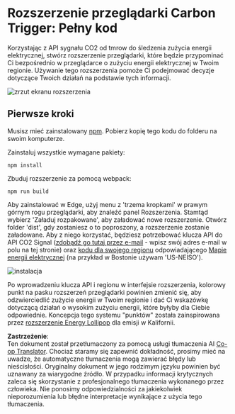 <!--
CO_OP_TRANSLATOR_METADATA:
{
  "original_hash": "cbaf73f94a9ab4c680a10ef871e92948",
  "translation_date": "2025-08-24T13:20:53+00:00",
  "source_file": "5-browser-extension/solution/translation/README.es.md",
  "language_code": "pl"
}
-->
# Rozszerzenie przeglądarki Carbon Trigger: Pełny kod

Korzystając z API sygnału CO2 od tmrow do śledzenia zużycia energii elektrycznej, stwórz rozszerzenie przeglądarki, które będzie przypominać Ci bezpośrednio w przeglądarce o zużyciu energii elektrycznej w Twoim regionie. Używanie tego rozszerzenia pomoże Ci podejmować decyzje dotyczące Twoich działań na podstawie tych informacji.

![zrzut ekranu rozszerzenia](../../../../../5-browser-extension/solution/start/extension-screenshot.png)

## Pierwsze kroki

Musisz mieć zainstalowany [npm](https://npmjs.com). Pobierz kopię tego kodu do folderu na swoim komputerze.

Zainstaluj wszystkie wymagane pakiety:

```
npm install
```

Zbuduj rozszerzenie za pomocą webpack:

```
npm run build
```

Aby zainstalować w Edge, użyj menu z 'trzema kropkami' w prawym górnym rogu przeglądarki, aby znaleźć panel Rozszerzenia. Stamtąd wybierz 'Załaduj rozpakowane', aby załadować nowe rozszerzenie. Otwórz folder 'dist', gdy zostaniesz o to poproszony, a rozszerzenie zostanie załadowane. Aby z niego korzystać, będziesz potrzebować klucza API do API CO2 Signal ([zdobądź go tutaj przez e-mail](https://www.co2signal.com/) - wpisz swój adres e-mail w polu na tej stronie) oraz [kodu dla swojego regionu](http://api.electricitymap.org/v3/zones) odpowiadającego [Mapie energii elektrycznej](https://www.electricitymap.org/map) (na przykład w Bostonie używam 'US-NEISO').

![instalacja](../../../../../5-browser-extension/solution/start/install-on-edge.png)

Po wprowadzeniu klucza API i regionu w interfejsie rozszerzenia, kolorowy punkt na pasku rozszerzeń przeglądarki powinien zmienić się, aby odzwierciedlić zużycie energii w Twoim regionie i dać Ci wskazówkę dotyczącą działań o wysokim zużyciu energii, które byłyby dla Ciebie odpowiednie. Koncepcja tego systemu "punktów" została zainspirowana przez [rozszerzenie Energy Lollipop](https://energylollipop.com/) dla emisji w Kalifornii.

**Zastrzeżenie**:  
Ten dokument został przetłumaczony za pomocą usługi tłumaczenia AI [Co-op Translator](https://github.com/Azure/co-op-translator). Chociaż staramy się zapewnić dokładność, prosimy mieć na uwadze, że automatyczne tłumaczenia mogą zawierać błędy lub nieścisłości. Oryginalny dokument w jego rodzimym języku powinien być uznawany za wiarygodne źródło. W przypadku informacji krytycznych zaleca się skorzystanie z profesjonalnego tłumaczenia wykonanego przez człowieka. Nie ponosimy odpowiedzialności za jakiekolwiek nieporozumienia lub błędne interpretacje wynikające z użycia tego tłumaczenia.